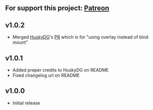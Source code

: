 For support this project: [Patreon](https://avalibeyaz.com/patreon)  
--------------  
## v1.0.2  
- Merged [HuskyDG](https://github.com/HuskyDG)'s [PR](https://github.com/symbuzzer/systemless-hosts-KernelSU-module/pull/1) which is for "using overlay instead of bind mount"
  
## v1.0.1  
- Added preper credits to HuskyDG on README
- Fixed changelog url on README
  
## v1.0.0  
- Initial release
